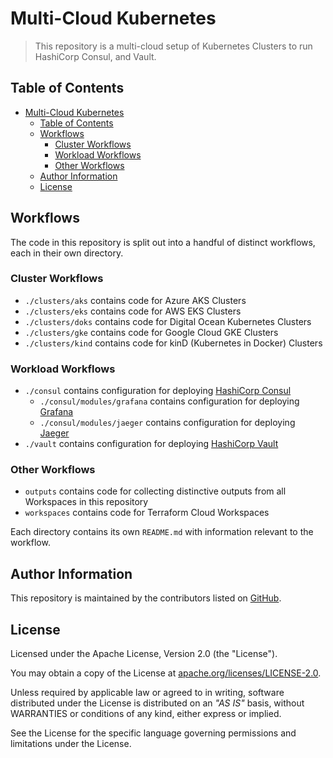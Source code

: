 # Multi-Cloud Kubernetes

> This repository is a multi-cloud setup of Kubernetes Clusters to run HashiCorp Consul, and Vault.

## Table of Contents

- [Multi-Cloud Kubernetes](#multi-cloud-kubernetes)
  - [Table of Contents](#table-of-contents)
  - [Workflows](#workflows)
    - [Cluster Workflows](#cluster-workflows)
    - [Workload Workflows](#workload-workflows)
    - [Other Workflows](#other-workflows)
  - [Author Information](#author-information)
  - [License](#license)

## Workflows

The code in this repository is split out into a handful of distinct workflows, each in their own directory.

### Cluster Workflows

* `./clusters/aks` contains code for Azure AKS Clusters
* `./clusters/eks` contains code for AWS EKS Clusters
* `./clusters/doks` contains code for Digital Ocean Kubernetes Clusters
* `./clusters/gke` contains code for Google Cloud GKE Clusters
* `./clusters/kind` contains code for kinD (Kubernetes in Docker) Clusters

### Workload Workflows

* `./consul` contains configuration for deploying [HashiCorp Consul](https://www.consul.io)
  * `./consul/modules/grafana` contains configuration for deploying [Grafana](https://grafana.com)
  * `./consul/modules/jaeger` contains configuration for deploying [Jaeger](https://www.jaegertracing.io)
* `./vault` contains configuration for deploying [HashiCorp Vault](https://www.vaultproject.io)

### Other Workflows

* `outputs` contains code for collecting distinctive outputs from all Workspaces in this repository
* `workspaces` contains code for Terraform Cloud Workspaces

Each directory contains its own `README.md` with information relevant to the workflow.

## Author Information

This repository is maintained by the contributors listed on [GitHub](https://github.com/ksatirli/multi-cloud-kubernetes/graphs/contributors).

## License

Licensed under the Apache License, Version 2.0 (the "License").

You may obtain a copy of the License at [apache.org/licenses/LICENSE-2.0](http://www.apache.org/licenses/LICENSE-2.0).

Unless required by applicable law or agreed to in writing, software distributed under the License is distributed on an _"AS IS"_ basis, without WARRANTIES or conditions of any kind, either express or implied.

See the License for the specific language governing permissions and limitations under the License.
